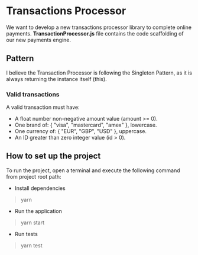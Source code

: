 # Transactions Processor

We want to develop a new transactions processor library to complete online payments. **TransactionProcessor.js** file contains the code scaffolding of our new payments engine.

## Pattern 
I believe the Transaction Processor is following the Singleton Pattern, as it is always returning the instance itself (this).


### Valid transactions

A valid transaction must have:

- A float number non-negative amount value (amount >= 0).
- One brand of: { "visa", "mastercard", "amex" }, lowercase.
- One currency of: { "EUR", "GBP", "USD" }, uppercase.
- An ID greater than zero integer value (id > 0).

## How to set up the project

To run the project, open a terminal and execute the following command from project root path:

- Install dependencies

> yarn

- Run the application

> yarn start

- Run tests

> yarn test
